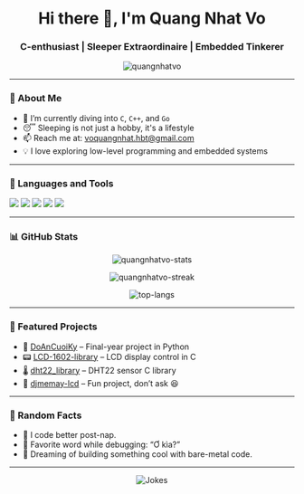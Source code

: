 <h1 align="center">Hi there 👋, I'm Quang Nhat Vo</h1>
<h3 align="center">C-enthusiast | Sleeper Extraordinaire | Embedded Tinkerer</h3>

<p align="center">
  <img src="https://komarev.com/ghpvc/?username=quangnhatvo&label=Profile%20views&color=0e75b6&style=flat" alt="quangnhatvo" />
</p>

---

### 🧠 About Me

- 🌱 I’m currently diving into `C`, `C++`, and `Go`
- 😴 Sleeping is not just a hobby, it's a lifestyle
- 📫 Reach me at: [voquangnhat.hbt@gmail.com](mailto:voquangnhat.hbt@gmail.com)
- 💡 I love exploring low-level programming and embedded systems

---

### 🚀 Languages and Tools

<p align="left">
  <img src="https://img.shields.io/badge/C-00599C?style=for-the-badge&logo=c&logoColor=white" />
  <img src="https://img.shields.io/badge/C++-00599C?style=for-the-badge&logo=cplusplus&logoColor=white" />
  <img src="https://img.shields.io/badge/Go-00ADD8?style=for-the-badge&logo=go&logoColor=white" />
  <img src="https://img.shields.io/badge/Python-3776AB?style=for-the-badge&logo=python&logoColor=white" />
  <img src="https://img.shields.io/badge/Linux-FCC624?style=for-the-badge&logo=linux&logoColor=black" />
</p>

---

### 📊 GitHub Stats

<p align="center">
  <img src="https://github-readme-stats.vercel.app/api?username=quangnhatvo&show_icons=true&theme=radical" alt="quangnhatvo-stats" />
</p>

<p align="center">
  <img src="https://github-readme-streak-stats.herokuapp.com?user=quangnhatvo&theme=dark&hide_border=true" alt="quangnhatvo-streak" />
</p>

<p align="center">
  <img src="https://github-readme-stats.vercel.app/api/top-langs/?username=quangnhatvo&layout=compact&theme=tokyonight" alt="top-langs" />
</p>

---

### 🧰 Featured Projects

- 🧪 [DoAnCuoiKy](https://github.com/QuangNhatvo/DoAnCuoiKy) – Final-year project in Python
- 📟 [LCD-1602-library](https://github.com/QuangNhatvo/LCD-1602-library) – LCD display control in C
- 🌡️ [dht22_library](https://github.com/QuangNhatvo/dht22_library) – DHT22 sensor C library
- 💬 [djmemay-lcd](https://github.com/QuangNhatvo/djmemay-lcd) – Fun project, don’t ask 😆

---

### 🐾 Random Facts

- 🧸 I code better post-nap.
- 💬 Favorite word while debugging: “Ơ kìa?”
- 🚀 Dreaming of building something cool with bare-metal code.

---

<p align="center">
  <img src="https://readme-jokes.vercel.app/api?theme=dark" alt="Jokes" />
</p>
